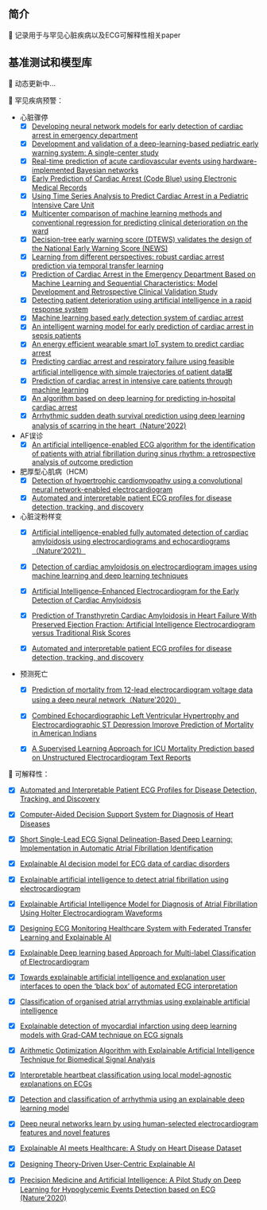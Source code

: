 ##  简介

 🚀 记录用于与罕见心脏疾病以及ECG可解释性相关paper

## 基准测试和模型库

📢 动态更新中...

📘 罕见疾病预警：

- 心脏骤停
	- [x] [Developing neural network models for early detection of cardiac arrest in emergency department](https://pubmed.ncbi.nlm.nih.gov/30982559/)
	 - [x] [Development and validation of a deep-learning-based pediatric early warning system: A single-center study](https://www.sciencedirect.com/science/article/pii/S2319417021000044)
	- [x] [Real-time prediction of acute cardiovascular events using hardware-implemented Bayesian networks](https://www.sciencedirect.com/science/article/abs/pii/S0010482515002966?via%3Dihub)
	- [x] [Early Prediction of Cardiac Arrest (Code Blue) using Electronic Medical Records](https://dl.acm.org/doi/10.1145/2783258.2788588)
	- [x] [Using Time Series Analysis to Predict Cardiac Arrest in a Pediatric Intensive Care Unit](https://www.ncbi.nlm.nih.gov/pmc/articles/PMC4638161/)
	- [x] [Multicenter comparison of machine learning methods and conventional regression for predicting clinical deterioration on the ward](https://www.ncbi.nlm.nih.gov/pmc/articles/PMC4736499/)
	- [x] [Decision-tree early warning score (DTEWS) validates the design of the National Early Warning Score (NEWS)](https://pubmed.ncbi.nlm.nih.gov/24361673/)
	- [x] [Learning from different perspectives: robust cardiac arrest prediction via temporal transfer learning](https://pubmed.ncbi.nlm.nih.gov/29060206/)
	- [x] [Prediction of Cardiac Arrest in the Emergency Department Based on Machine Learning and Sequential Characteristics: Model Development and Retrospective Clinical Validation Study](https://www.ncbi.nlm.nih.gov/pmc/articles/PMC7435618/)
	- [x] [Detecting patient deterioration using artificial intelligence in a rapid response system](https://pubmed.ncbi.nlm.nih.gov/32205618/)
	- [x] [Machine learning based early detection system of cardiac arrest](https://ieeexplore.ieee.org/document/8959922/)
	- [x] [An intelligent warning model for early prediction of cardiac arrest in sepsis patients](https://pubmed.ncbi.nlm.nih.gov/31416562/)
	- [x] [An energy efficient wearable smart IoT system to predict cardiac arrest](https://www.hindawi.com/journals/ahci/2019/1507465/)
	- [x] [Predicting cardiac arrest and respiratory failure using feasible artificial intelligence with simple trajectories of patient data据](https://www.ncbi.nlm.nih.gov/pmc/articles/PMC6780058/)
	- [x] [Prediction of cardiac arrest in intensive care patients through machine learning](https://pubmed.ncbi.nlm.nih.gov/22715923/)
	- [x] [An algorithm based on deep learning for predicting in‐hospital cardiac arrest](https://www.ncbi.nlm.nih.gov/pmc/articles/PMC6064911/)
	- [x] [Arrhythmic sudden death survival prediction using deep learning analysis of scarring in the heart（Nature'2022)](https://www.nature.com/articles/s44161-022-00041-9)

- AF误诊
	- [x] [An artificial intelligence-enabled ECG algorithm for the identification of patients with atrial fibrillation during sinus rhythm: a retrospective analysis of outcome prediction](https://www.thelancet.com/journals/lancet/article/PIIS0140-6736(19)31721-0/fulltext)
	
- 肥厚型心肌病（HCM）
	- [x] [Detection of hypertrophic cardiomyopathy using a convolutional neural network-enabled electrocardiogram](https://pubmed.ncbi.nlm.nih.gov/32081280/)
	- [x] [Automated and interpretable patient ECG profiles for disease detection, tracking, and discovery](https://www.ahajournals.org/doi/10.1161/CIRCOUTCOMES.118.005289)

- 心脏淀粉样变
	- [x] [Artificial intelligence-enabled fully automated detection of cardiac amyloidosis using electrocardiograms and echocardiograms（Nature'2021）](https://www.nature.com/articles/s41467-021-22877-8)
	- [x] [Detection of cardiac amyloidosis on electrocardiogram images using machine learning and deep learning techniques](https://onlinelibrary.wiley.com/doi/abs/10.1111/coin.12505)
	- [x] [Artificial Intelligence–Enhanced Electrocardiogram for the Early Detection of Cardiac Amyloidosis](https://www.sciencedirect.com/science/article/abs/pii/S0025619621003530)
	- [x] [Prediction of Transthyretin Cardiac Amyloidosis in Heart Failure With Preserved Ejection Fraction: Artificial Intelligence Electrocardiogram versus Traditional Risk Scores](https://www.ahajournals.org/doi/abs/10.1161/circ.144.suppl_1.13814)
	- [x] [Automated and interpretable patient ECG profiles for disease detection, tracking, and discovery](https://www.ahajournals.org/doi/10.1161/CIRCOUTCOMES.118.005289)


- 预测死亡
	- [x] [Prediction of mortality from 12-lead electrocardiogram voltage data using a deep neural network（Nature'2020）](https://www.nature.com/articles/s41591-020-0870-z)
	- [x] [Combined Echocardiographic Left Ventricular Hypertrophy and Electrocardiographic ST Depression Improve Prediction of Mortality in American Indians](https://www.ahajournals.org/doi/full/10.1161/01.HYP.0000118585.73688.c6)
	- [x] [A Supervised Learning Approach for ICU Mortality Prediction based on Unstructured Electrocardiogram Text Reports](http://210.212.194.26/jspui/bitstream/123456789/7149/1/2%20A%20Supervised%20Learning%20Approach%20for%20ICU.pdf)






📰 可解释性：

- [x] [Automated and Interpretable Patient ECG Profiles for Disease Detection, Tracking, and Discovery](https://www.ahajournals.org/doi/10.1161/CIRCOUTCOMES.118.005289)
- [x] [Computer-Aided Decision Support System for Diagnosis of Heart Diseases](https://www.dovepress.com/computer-aided-decision-support-system-for-diagnosis-of-heart-diseases-peer-reviewed-fulltext-article-RRCC)
- [x] [Short Single-Lead ECG Signal Delineation-Based Deep Learning: Implementation in Automatic Atrial Fibrillation Identification](https://www.mdpi.com/1424-8220/22/6/2329)
- [x] [Explainable AI decision model for ECG data of cardiac disorders](https://www.sciencedirect.com/science/article/abs/pii/S1746809422001069)
- [x] [Explainable artificial intelligence to detect atrial fibrillation using electrocardiogram](https://www.sciencedirect.com/science/article/abs/pii/S0167527320342224)
- [x] [Explainable Artificial Intelligence Model for Diagnosis of Atrial Fibrillation Using Holter Electrocardiogram Waveforms](https://www.jstage.jst.go.jp/article/ihj/62/3/62_21-094/_pdf)
- [x] [Designing ECG Monitoring Healthcare System with Federated Transfer Learning and Explainable AI](https://arxiv.org/pdf/2105.12497.pdf)
- [x] [Explainable Deep learning based Approach for Multi-label Classification of Electrocardiogram](https://www.researchgate.net/profile/Vinayakumar-Ravi/publication/354590866_Explainable_Deep_Learning-Based_Approach_for_Multilabel_Classification_of_Electrocardiogram/links/61440d06a609b152aa157b16/Explainable-Deep-Learning-Based-Approach-for-Multilabel-Classification-of-Electrocardiogram.pdf)
- [x] [Towards explainable artificial intelligence and explanation user interfaces to open the ‘black box’ of automated ECG interpretation](https://pure.ulster.ac.uk/en/publications/towards-explainable-artificial-intelligence-and-explanation-user-)
- [x] [Classification of organised atrial arrythmias using explainable artificial intelligence](https://academic.oup.com/europace/article/24/Supplement_1/euac053.557/6588857?login=true)
- [x] [Explainable detection of myocardial infarction using deep learning models with Grad-CAM technique on ECG signals](https://www.sciencedirect.com/science/article/abs/pii/S0010482522003420)
- [x] [Arithmetic Optimization Algorithm with Explainable Artificial Intelligence Technique for Biomedical Signal Analysis](https://link.springer.com/chapter/10.1007/978-981-19-1476-8_9)
- [x] [Interpretable heartbeat classification using local model-agnostic explanations on ECGs](https://www.sciencedirect.com/science/article/abs/pii/S0010482521001876)
- [x] [Detection and classification of arrhythmia using an explainable deep learning model](https://www.sciencedirect.com/science/article/abs/pii/S0022073621001242)
- [x] [Deep neural networks learn by using human-selected electrocardiogram features and novel features ](https://academic.oup.com/ehjdh/article/2/3/446/6323226?login=true)
- [x] [Explainable AI meets Healthcare: A Study on Heart Disease Dataset](https://arxiv.org/pdf/2011.03195.pdf)
- [x] [Designing Theory-Driven User-Centric Explainable AI](https://dl.acm.org/doi/abs/10.1145/3290605.3300831?casa_token=7u-x6LWY3tIAAAAA%3AEDDvDzT-lQJKCy-9wFTGg3f4Fmf5CYh-j62zaQv02leO1ga0NjxXHFQsXZjqREwFOlSpSzSV57NLSw)
- [x] [Precision Medicine and Artificial Intelligence: A Pilot Study on Deep Learning for Hypoglycemic Events Detection based on ECG (Nature'2020)](https://www.nature.com/articles/s41598-019-56927-5)






